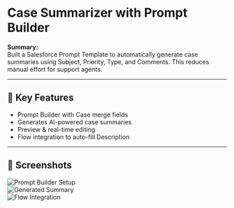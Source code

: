 #  Case Summarizer with Prompt Builder

**Summary:**  
Built a Salesforce Prompt Template to automatically generate case summaries using Subject, Priority, Type, and Comments. This reduces manual effort for support agents.

---

## 🔑 Key Features
- Prompt Builder with Case merge fields  
- Generates AI-powered case summaries  
- Preview & real-time editing  
- Flow integration to auto-fill Description  

---

## 📸 Screenshots
![Prompt Builder Setup](.screenshots%20/prompt-setup.png/Screenshots(13789).png)  
![Generated Summary](./screenshots/prompt-output.png)  
![Flow Integration](./screenshots/flow.png)  

